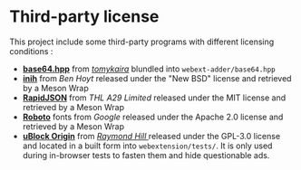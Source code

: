 # Third-party license

This project include some third-party programs with different licensing conditions :

* [**base64.hpp**](https://gist.github.com/tomykaira/f0fd86b6c73063283afe550bc5d77594) from *[tomykaira](https://gist.github.com/tomykaira)* blundled into `webext-adder/base64.hpp`
* [**inih**](https://github.com/benhoyt/inih) from *Ben Hoyt* released under the "New BSD" license and retrieved by a Meson Wrap
* [**RapidJSON**](https://github.com/Tencent/rapidjson) from *THL A29 Limited* released under the MIT license and retrieved by a Meson Wrap
* **[Roboto](https://fonts.google.com/specimen/Roboto)** fonts from *Google* released under the Apache 2.0 license and retrieved by a Meson Wrap
* [**uBlock Origin**](https://github.com/gorhill/uBlock) from *[ Raymond Hill ](https://github.com/gorhill)* released under the GPL-3.0 license and located in a built form into `webextension/tests/`. It is only used during in-browser tests to fasten them and hide questionable ads.
